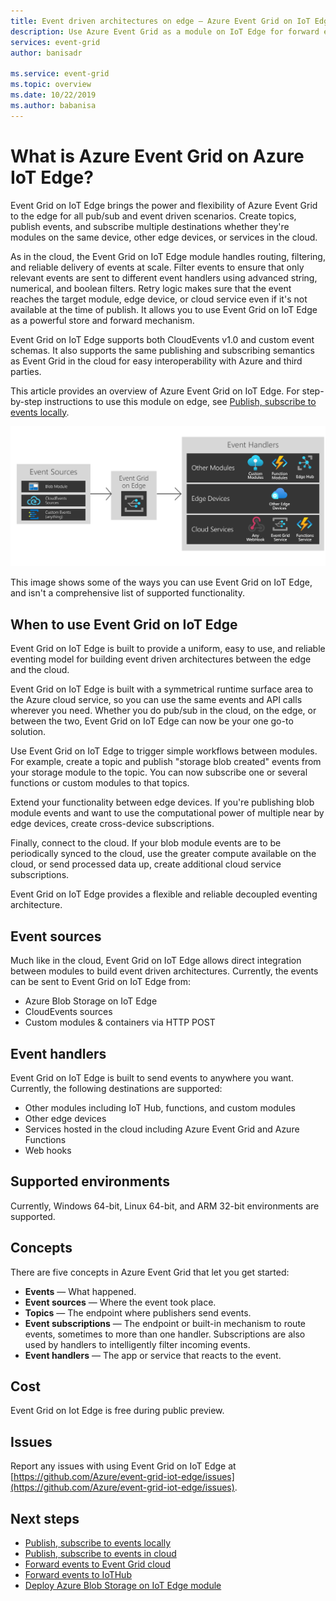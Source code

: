 ```yaml
---
title: Event driven architectures on edge — Azure Event Grid on IoT Edge
description: Use Azure Event Grid as a module on IoT Edge for forward events between modules, edge devices, and the cloud.
services: event-grid
author: banisadr

ms.service: event-grid
ms.topic: overview
ms.date: 10/22/2019
ms.author: babanisa
---
```


# What is Azure Event Grid on Azure IoT Edge?
Event Grid on IoT Edge brings the power and flexibility of Azure Event Grid to the edge for all pub/sub and event driven scenarios. Create topics, publish events, and subscribe multiple destinations whether they're modules on the same device, other edge devices, or services in the cloud.

As in the cloud, the Event Grid on IoT Edge module handles routing, filtering, and reliable delivery of events at scale. Filter events to ensure that only relevant events are sent to different event handlers using advanced string, numerical, and boolean filters. Retry logic makes sure that the event reaches the target module, edge device, or cloud service even if it's not available at the time of publish. It allows you to use Event Grid on IoT Edge as a powerful store and forward mechanism.

Event Grid on IoT Edge supports both CloudEvents v1.0 and custom event schemas. It also supports the same publishing and subscribing semantics as Event Grid in the cloud for easy interoperability with Azure and third parties.

This article provides an overview of Azure Event Grid on IoT Edge. For step-by-step instructions to use this module on edge, see [Publish, subscribe to events locally](pub-sub-events-webhook-local.md). 

![Event Grid on IoT Edge model of sources and handlers](../media/edge-overview/functional-model.png)

This image shows some of the ways you can use Event Grid on IoT Edge, and isn't a comprehensive list of supported functionality.

## When to use Event Grid on IoT Edge

Event Grid on IoT Edge is built to provide a uniform, easy to use, and reliable eventing model for building event driven architectures between the edge and the cloud.

Event Grid on IoT Edge is built with a symmetrical runtime surface area to the Azure cloud service, so you can use the same events and API calls wherever you need. Whether you do pub/sub in the cloud, on the edge, or between the two, Event Grid on IoT Edge can now be your one go-to solution.

Use Event Grid on IoT Edge to trigger simple workflows between modules. For example, create a topic and publish "storage blob created" events from your storage module to the topic. You can now subscribe one or several functions or custom modules to that topics.

Extend your functionality between edge devices. If you're publishing blob module events and want to use the computational power of multiple near by edge devices, create cross-device subscriptions.

Finally, connect to the cloud. If your blob module events are to be periodically synced to the cloud, use the greater compute available on the cloud, or send processed data up, create additional cloud service subscriptions.

Event Grid on IoT Edge provides a flexible and reliable decoupled eventing architecture.

## Event sources

Much like in the cloud, Event Grid on IoT Edge allows direct integration between modules to build event driven architectures. Currently, the events can be sent to Event Grid on IoT Edge from:

* Azure Blob Storage on IoT Edge
* CloudEvents sources
* Custom modules & containers via HTTP POST

## Event handlers

Event Grid on IoT Edge is built to send events to anywhere you want. Currently, the following destinations are supported:

* Other modules including IoT Hub, functions, and custom modules
* Other edge devices
* Services hosted in the cloud including Azure Event Grid and Azure Functions
* Web hooks

## Supported environments
Currently, Windows 64-bit, Linux 64-bit, and ARM 32-bit environments are supported.

## Concepts

There are five concepts in Azure Event Grid that let you get started:

* **Events** — What happened.
* **Event sources** — Where the event took place.
* **Topics** — The endpoint where publishers send events.
* **Event subscriptions** — The endpoint or built-in mechanism to route events, sometimes to more than one handler. Subscriptions are also used by handlers to intelligently filter incoming events.
* **Event handlers** — The app or service that reacts to the event.

## Cost

Event Grid on Iot Edge is free during public preview.

## Issues
Report any issues with using Event Grid on IoT Edge at [https://github.com/Azure/event-grid-iot-edge/issues](https://github.com/Azure/event-grid-iot-edge/issues).

## Next steps

* [Publish, subscribe to events locally](pub-sub-events-webhook-local.md)
* [Publish, subscribe to events in cloud](pub-sub-events-webhook-cloud.md)
* [Forward events to Event Grid cloud](forward-events-event-grid-cloud.md)
* [Forward events to IoTHub](forward-events-iothub.md)
* [Deploy Azure Blob Storage on IoT Edge module](deploy-blob-storage-module-portal.md)